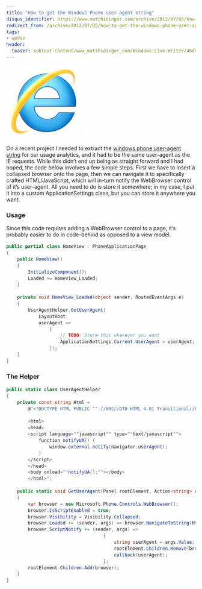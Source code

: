 ```yaml
---
title: "How to get the Windows Phone user agent string"
disqus_identifier: https://www.matthidinger.com/archive/2012/07/05/how-to-get-the-windows-phone-user-agent-string.aspx
redirect_from: /archive/2012/07/05/how-to-get-the-windows-phone-user-agent-string.aspx/
tags: 
- wpdev
header:
  teaser: subtext-content/www_matthidinger_com/Windows-Live-Writer/45d9f34867d2_B652/IE_thumb.png
---
```

![](/images/subtext-content/www_matthidinger_com/Windows-Live-Writer/45d9f34867d2_B652/IE_thumb.png)

On a recent project I needed to extract the [windows phone user-agent string](https://windowsteamblog.com/windows_phone/b/wpdev/archive/2011/08/29/introducing-the-ie9-on-windows-phone-mango-user-agent-string.aspx) for our usage analytics, and it had to be the same user-agent as the IE requests. While this didn’t end up being as straight forward and I had hoped, the code below involves a few simple steps. First we have to insert a collapsed browser onto the page, then we can navigate it to specifically crafted HTML/JavaScript, which will in-turn notify the WebBrowser control of it’s user-agent. All you need to do is store it somewhere; in my case, I put it into a custom ApplicationSettings class, but you can store it anywhere you want.

### Usage

Since this code requires adding a WebBrowser control to a page, it’s probably easier to do in code-behind as opposed to a view model.

```csharp
public partial class HomeView : PhoneApplicationPage
{
    public HomeView()
    {
        InitializeComponent();
        Loaded += HomeView_Loaded;
    }

    private void HomeView_Loaded(object sender, RoutedEventArgs e)
    {
        UserAgentHelper.GetUserAgent(
            LayoutRoot,
            userAgent =>
                {
                    // TODO: Store this wherever you want
                    ApplicationSettings.Current.UserAgent = userAgent;
                });
    }
}
```

### The Helper

```csharp
public static class UserAgentHelper
{
    private const string Html =
        @"<!DOCTYPE HTML PUBLIC ""-//W3C//DTD HTML 4.01 Transitional//EN"">

        <html>
        <head>
        <script language=""javascript"" type=""text/javascript"">
            function notifyUA() {
                window.external.notify(navigator.userAgent);
            }
        </script>
        </head>
        <body onload=""notifyUA();""></body>
        </html>";

    public static void GetUserAgent(Panel rootElement, Action<string> callback)
    {
        var browser = new Microsoft.Phone.Controls.WebBrowser();
        browser.IsScriptEnabled = true;
        browser.Visibility = Visibility.Collapsed;
        browser.Loaded += (sender, args) => browser.NavigateToString(Html);
        browser.ScriptNotify += (sender, args) =>
                                    {
                                        string userAgent = args.Value;
                                        rootElement.Children.Remove(browser);
                                        callback(userAgent);
                                    };
        rootElement.Children.Add(browser);
    }
}
```

 

